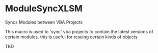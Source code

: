 # ModuleSyncXLSM
Syncs Modules between VBA Projects

This macro is used to 'sync' vba projects to contain the latest versions of certain modules.
this is useful for resuing certain kinds of objects

TBD

